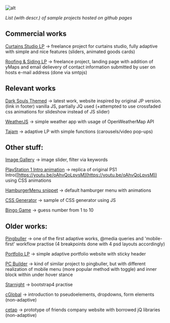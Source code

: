 ![alt](https://i.imgur.com/5xWNTdu.jpg)

*List (with descr.) of sample projects hosted on github pages*

Commercial works
--------------

[Curtains Studio LP](https://castchise.github.io/studio_curtains/index.html) -> freelance project for curtains studio, fully adaptive with simple and nice features (sliders, animated goods cards) 

[Roofing & Siding LP](https://castchise.github.io/mkif/index.html) -> freelance project, landing page with addition of yMaps and email delievery of contact information submitted by user on hosts e-mail address (done via smtpjs)  


Relevant works
--------------

[Dark Souls Themed](https://castchise.github.io/ds/index.html) -> latest work, website inspired by original JP version.(link in footer)
vanilla JS, partially JQ used (+attempted to use crossfaded css animations for slideshow instead of JS slider)

[WeatherJS](https://castchise.github.io/weatherapp/index.html) -> simple weather app with usage of OpenWeatherMap API

[Tajam](https://castchise.github.io/tajam/index.html) -> adaptive LP with simple functions (carousels/video pop-ups)

Other stuff:
------------

[Image Gallery](https://castchise.github.io/img_gallery/index.html) -> image slider, filter via keywords 

[PlayStation 1 Intro animation](https://castchise.github.io/ps-intro/index.html) -> replica of original PS1 Intro([https://youtu.be/oAhvQoLpvsM](https://youtu.be/oAhvQoLpvsM)) using CSS animations

[HamburgerMenu snippet](https://castchise.github.io/hamburger_menu/index.html) -> default hamburger menu with animations

[CSS Generator](https://castchise.github.io/cssgen/index.html) -> sample of CSS generator using JS

[Bingo Game](https://castchise.github.io/bingo/index.html) -> guess number from 1 to 10

Older works:
------------

[Pingbuller](https://castchise.github.io/pingbuller/index.html) -> one of the first adaptive works, @media queries and 'mobile-first' workflow practise (4 breakpoints done with 4 psd layouts accordingly)

[Portfolio LP](https://castchise.github.io/qiwi/index.html) -> simple adaptive portfolio website with sticky header

[PC Builder](https://castchise.github.io/pcbuilder/index.htm) -> kind of similar project to pingbuller, but with different realization of mobile menu (more popular method with toggle) and inner block within under hover stance 

[Starnight](https://castchise.github.io/starnight_wip/index.htm) -> bootstrap4 practise

[cGlobal](https://castchise.github.io/cglob_proj/index.htm) -> introduction to pseudoelements, dropdowns, form elements (non-adaptive)

[cetap](https://castchise.github.io/cetapwip/index.htm) -> prototype of friends company website with borrowed jQ libraries (non-adaptive)

